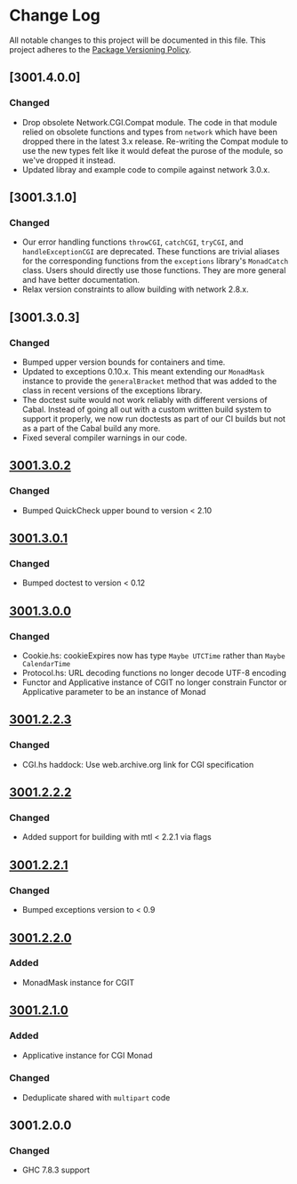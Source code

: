 # Change Log
All notable changes to this project will be documented in this file.
This project adheres to the [Package Versioning Policy](https://wiki.haskell.org/Package_versioning_policy).

## [3001.4.0.0]
### Changed
- Drop obsolete Network.CGI.Compat module. The code in that module relied on
  obsolete functions and types from `network` which have been dropped there in
  the latest 3.x release. Re-writing the Compat module to use the new types
  felt like it would defeat the purose of the module, so we've dropped it
  instead.
- Updated libray and example code to compile against network 3.0.x.

## [3001.3.1.0]
### Changed
- Our error handling functions `throwCGI`, `catchCGI`, `tryCGI`, and
  `handleExceptionCGI` are deprecated. These functions are trivial aliases for
  the corresponding functions from the `exceptions` library's `MonadCatch`
  class. Users should directly use those functions. They are more general and
  have better documentation.
- Relax version constraints to allow building with network 2.8.x.

## [3001.3.0.3]
### Changed
- Bumped upper version bounds for containers and time.
- Updated to exceptions 0.10.x. This meant extending our `MonadMask` instance
  to provide the `generalBracket` method that was added to the class in recent
  versions of the exceptions library.
- The doctest suite would not work reliably with different versions of Cabal.
  Instead of going all out with a custom written build system to support it
  properly, we now run doctests as part of our CI builds but not as a part of
  the Cabal build any more.
- Fixed several compiler warnings in our code.

## [3001.3.0.2]
### Changed
- Bumped QuickCheck upper bound to version < 2.10

## [3001.3.0.1]
### Changed
- Bumped doctest to version < 0.12

## [3001.3.0.0]
### Changed
- Cookie.hs: cookieExpires now has type `Maybe UTCTime` rather than
`Maybe CalendarTime`
- Protocol.hs: URL decoding functions no longer decode UTF-8 encoding
- Functor and Applicative instance of CGIT no longer constrain Functor or
Applicative parameter to be an instance of Monad

## [3001.2.2.3]
### Changed
* CGI.hs haddock: Use web.archive.org link for CGI specification

## [3001.2.2.2]
### Changed
- Added support for building with mtl < 2.2.1 via flags

## [3001.2.2.1]
### Changed
- Bumped exceptions version to < 0.9

## [3001.2.2.0]
### Added
- MonadMask instance for CGIT

## [3001.2.1.0]
### Added
- Applicative instance for CGI Monad

### Changed
- Deduplicate shared with `multipart` code

## 3001.2.0.0
### Changed
- GHC 7.8.3 support

[Unreleased]:
https://github.com/cheecheeo/haskell-cgi/compare/3001.3.0.2...HEAD
[3001.3.0.2]:
https://github.com/cheecheeo/haskell-cgi/compare/3001.3.0.1...3001.3.0.2
[3001.3.0.1]:
https://github.com/cheecheeo/haskell-cgi/compare/3001.3.0.0...3001.3.0.1
[3001.3.0.0]:
https://github.com/cheecheeo/haskell-cgi/compare/3001.2.2.3...3001.3.0.0
[3001.2.2.3]:
https://github.com/cheecheeo/haskell-cgi/compare/3001.2.2.2...3001.2.2.3
[3001.2.2.2]:
https://github.com/cheecheeo/haskell-cgi/compare/3001.2.2.1...3001.2.2.2
[3001.2.2.1]:
https://github.com/cheecheeo/haskell-cgi/compare/3001.2.2.0...3001.2.2.1
[3001.2.2.0]:
https://github.com/cheecheeo/haskell-cgi/compare/3001.2.1.0...3001.2.2.0
[3001.2.1.0]:
https://github.com/cheecheeo/haskell-cgi/compare/3001.2.0.0...3001.2.1.0
